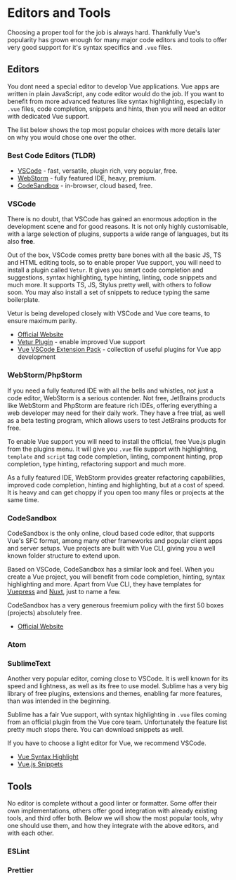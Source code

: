 # Editors and Tools

Choosing a proper tool for the job is always hard. Thankfully Vue's popularity has grown enough for many major code editors and tools to offer very good support for it's syntax specifics and `.vue` files.

## Editors 

You dont need a special editor to develop Vue applications. Vue apps are written in plain JavaScript, any code editor would do the job. If you want to benefit from more advanced features like syntax highlighting, especially in `.vue` files, code completion, snippets and hints, then you will need an editor with dedicated Vue support.

The list below shows the top most popular choices with more details later on why you would chose one over the other.

### Best Code Editors (TLDR)

<useful-links>
<useful-links-section title="Editors">

- [VSCode](#vscode) - fast, versatile, plugin rich, very popular, free. 
- [WebStorm](#webstormphpstorm) - fully featured IDE, heavy, premium.
- [CodeSandbox](#codesandbox) - in-browser, cloud based, free. 

</useful-links-section>
</useful-links>

### VSCode <badge text="Hottest"/>

There is no doubt, that VSCode has gained an enormous adoption in the development scene and for good reasons. It is not only highly customisable, with a large selection of plugins, supports a wide range of languages, but its also **free**.

Out of the box, VSCode comes pretty bare bones with all the basic JS, TS and HTML editing tools, so to enable proper Vue support, you will need to install a plugin called `Vetur`. It gives you smart code completion and suggestions, syntax highlighting, type hinting, linting, code snippets and much more. It supports TS, JS, Stylus pretty well, with others to follow soon. You may also install a set of snippets to reduce typing the same boilerplate.

Vetur is being developed closely with VSCode and Vue core teams, to ensure maximum parity.

<useful-links>
<useful-links-section title="Useful Links">

- [Official Website](https://code.visualstudio.com/)
- [Vetur Plugin](https://marketplace.visualstudio.com/items?itemName=octref.vetur) - enable improved Vue support
- [Vue VSCode Extension Pack](https://marketplace.visualstudio.com/items?itemName=sdras.vue-vscode-extensionpack) - collection of useful plugins for Vue app development

</useful-links-section>
</useful-links>

### WebStorm/PhpStorm

If you need a fully featured IDE with all the bells and whistles, not just a code editor, WebStorm is a serious contender. Not free, JetBrains products like WebStorm and PhpStorm are feature rich IDEs, offering everything a web developer may need for their daily work. They have a free trial, as well as a beta testing program, which allows users to test JetBrains products for free.

To enable Vue support you will need to install the official, free Vue.js plugin from the plugins menu. It will give you `.vue` file support with highlighting, `template` and `script` tag code completion, linting, component hinting, prop completion, type hinting, refactoring support and much more.

As a fully featured IDE, WebStorm provides greater refactoring capabilities, improved code completion, hinting and highlighting, but at a cost of speed. It is heavy and can get choppy if you open too many files or projects at the same time.

### CodeSandbox <badge text="Rising Star"/>

CodeSandbox is the only online, cloud based code editor, that supports Vue's SFC format, among many other frameworks and popular client apps and server setups. Vue projects are built with Vue CLI, giving you a well known folder structure to extend upon. 

Based on VSCode, CodeSandbox has a similar look and feel. When you create a Vue project, you will benefit from code completion, hinting, syntax highlighting and more. Apart from Vue CLI, they have templates for [Vuepress](../ecosystem/documentation.md#vuepress) and [Nuxt](../ecosystem/nuxt.md), just to name a few.

CodeSandbox has a very generous freemium policy with the first 50 boxes (projects) absolutely free.

<useful-links>
<useful-links-section title="Useful Links">

- [Official Website](https://codesandbox.net)

</useful-links-section>
</useful-links>

### Atom

### SublimeText

Another very popular editor, coming close to VSCode. It is well known for its speed and lightness, as well as its free to use model. Sublime has a very big library of free plugins, extensions and themes, enabling far more features, than was intended in the beginning.

Sublime has a fair Vue support, with syntax highlighting in `.vue` files coming from an official plugin from the Vue core team. Unfortunately the feature list pretty much stops there. You can download snippets as well. 

If you have to choose a light editor for Vue, we recommend VSCode.

<useful-links>
<useful-links-section title="Useful Links">

- [Vue Syntax Highlight](https://github.com/vuejs/vue-syntax-highlight)
- [Vue.js Snippets](https://packagecontrol.io/packages/Vuejs%20Snippets)

</useful-links-section>
</useful-links>

## Tools

No editor is complete without a good linter or formatter. Some offer their own implementations, others offer good integration with already existing tools, and third offer both. Below we will show the most popular tools, why one should use them, and how they integrate with the above editors, and with each other.

### ESLint


### Prettier

